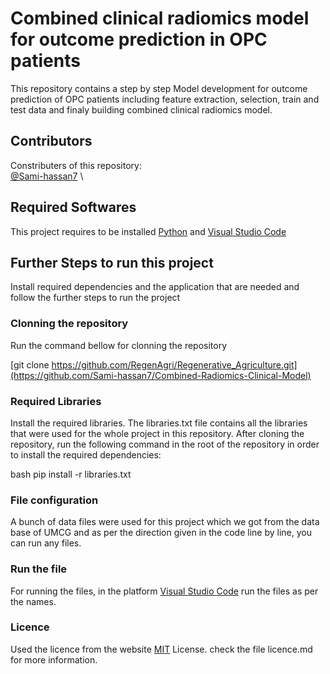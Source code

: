 # Combined clinical radiomics model for outcome prediction in OPC patients 
This repository contains a step by step Model development for outcome prediction of OPC patients including feature extraction, selection, train and test data and finaly building combined clinical radiomics model.

## Contributors
Constributers of this repository: \
[@Sami-hassan7](https://github.com/Sami-hassan7) \


## Required Softwares
This project requires to be installed [Python](https://www.python.org/downloads/) and [Visual Studio Code](https://code.visualstudio.com/)

## Further Steps to run this project
Install required dependencies and the application that are needed and follow the further steps to run the project


### Clonning the repository
Run the command bellow for clonning the repository

[git clone https://github.com/RegenAgri/Regenerative_Agriculture.git](https://github.com/Sami-hassan7/Combined-Radiomics-Clinical-Model)

### Required Libraries 
Install the required libraries. The libraries.txt file contains all the libraries that were used for the whole project in this repository. After cloning the repository, run the following command in the root of the repository in order to install the required dependencies:

bash
pip install -r libraries.txt


### File configuration
A bunch of data files were used for this project which we got from the data base of UMCG and as per the direction given in the code line by line, you can run any files.

### Run the file 
For running the files, in the platform [Visual Studio Code](https://code.visualstudio.com/) run the files as per the names.

### Licence
Used the licence from the website [MIT](https://choosealicense.com/licenses/mit/) License. check the file licence.md for more information.
